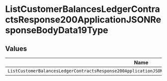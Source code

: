 # ListCustomerBalancesLedgerContractsResponse200ApplicationJSONResponseBodyData19Type


## Values

| Name                                                                                                        | Value                                                                                                       |
| ----------------------------------------------------------------------------------------------------------- | ----------------------------------------------------------------------------------------------------------- |
| `ListCustomerBalancesLedgerContractsResponse200ApplicationJSONResponseBodyData19TypePostpaidCommitRollover` | POSTPAID_COMMIT_ROLLOVER                                                                                    |